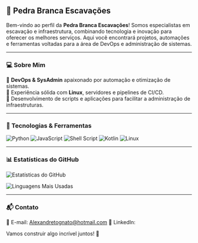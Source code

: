 ## 🚜 Pedra Branca Escavações

Bem-vindo ao perfil da **Pedra Branca Escavações**! Somos especialistas em escavação e infraestrutura, combinando tecnologia e inovação para oferecer os melhores serviços. Aqui você encontrará projetos, automações e ferramentas voltadas para a área de DevOps e administração de sistemas.

---

### 💻 Sobre Mim
🔹 **DevOps & SysAdmin** apaixonado por automação e otimização de sistemas.<br>
🔹 Experiência sólida com **Linux**, servidores e pipelines de CI/CD.<br>
🔹 Desenvolvimento de scripts e aplicações para facilitar a administração de infraestruturas.<br>

---

### 🚀 Tecnologias & Ferramentas

![Python](https://img.shields.io/badge/Python-3776AB?style=for-the-badge&logo=python&logoColor=white)
![JavaScript](https://img.shields.io/badge/JavaScript-F7DF1E?style=for-the-badge&logo=javascript&logoColor=black)
![Shell Script](https://img.shields.io/badge/Shell_Script-121011?style=for-the-badge&logo=gnu-bash&logoColor=white)
![Kotlin](https://img.shields.io/badge/Kotlin-0095D5?style=for-the-badge&logo=kotlin&logoColor=white)
![Linux](https://img.shields.io/badge/Linux-FCC624?style=for-the-badge&logo=linux&logoColor=black)

---

### 📊 Estatísticas do GitHub
![Estatísticas do GitHub](https://github-readme-stats.vercel.app/api?username=seu-usuario&show_icons=true&theme=dark)

![Linguagens Mais Usadas](https://github-readme-stats.vercel.app/api/top-langs/?username=seu-usuario&layout=compact&theme=dark)

---

### 📬 Contato
📧 E-mail: Alexandretognato@hotmail.com
🔗 LinkedIn: 

Vamos construir algo incrível juntos! 🚀
